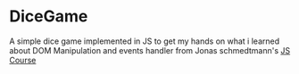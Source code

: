# DiceGame
A simple dice game implemented in JS to get my hands on what i learned about DOM Manipulation and events handler from Jonas schmedtmann's [JS Course ](https://www.udemy.com/the-complete-javascript-course/?couponCode=C3GITHUB10)
